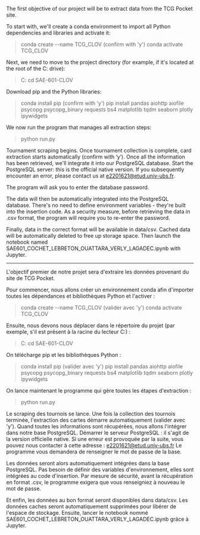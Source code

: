 The first objective of our project will be to extract data from the TCG Pocket site.

To start with, we'll create a conda environment to import all Python dependencies and libraries and activate it: 

> conda create --name TCG_CLOV (confirm with 'y')
> conda activate TCG_CLOV

Next, we need to move to the project directory (for example, if it's located at the root of the C: drive):

> C:
> cd SAE-601-CLOV

Download pip and the Python libraries: 

> conda install pip (confirm with 'y')
> pip install pandas aiohttp aiofile psycopg psycopg_binary requests bs4 matplotlib tqdm seaborn plotly ipywidgets

We now run the program that manages all extraction steps:

> python run.py

Tournament scraping begins.
Once tournament collection is complete, card extraction starts automatically (confirm with ‘y’).
Once all the information has been retrieved, we'll integrate it into our PostgreSQL database.
Start the PostgreSQL server: this is the official native version. If you subsequently encounter an error, please contact us at e2201621@etud.univ-ubs.fr.

The program will ask you to enter the database password.

The data will then be automatically integrated into the PostgreSQL database. There's no need to define environment variables - they're built into the insertion code.
As a security measure, before retrieving the data in .csv format, the program will require you to re-enter the password.

Finally, data in the correct format will be available in data/csv. Cached data will be automatically deleted to free up storage space.
Then launch the notebook named SAE601_COCHET_LEBRETON_OUATTARA_VERLY_LAGADEC.ipynb with Jupyter.


-------------------------------------------------------------------------------



L'objectif premier de notre projet sera d'extraire les données provenant du site de TCG Pocket.

Pour commencer, nous allons créer un environnement conda afin d'importer toutes les dépendances et bibliothèques Python et l'activer : 

> conda create --name TCG_CLOV (valider avec 'y')
> conda activate TCG_CLOV

Ensuite, nous devons nous déplacer dans le répertoire du projet (par exemple, s'il est présent à la racine du lecteur C:) :

> C:
> cd SAE-601-CLOV

On télécharge pip et les bibliothèques Python : 

> conda install pip (valider avec 'y')
> pip install pandas aiohttp aiofile psycopg psycopg_binary requests bs4 matplotlib tqdm seaborn plotly ipywidgets

On lance maintenant le programme qui gère toutes les étapes d'extraction :

> python run.py

Le scraping des tournois se lance.
Une fois la collection des tournois terminée, l'extraction des cartes démarre automatiquement (valider avec 'y').
Quand toutes les informations sont récupérées, nous allons l'intégrer dans notre base PostgreSQL.
Démarrer le serveur PostgreSQL : il s'agit de la version officielle native. Si une erreur est provoquée par la suite, vous pouvez nous contacter à cette adresse : e2201621@etud.univ-ubs.fr
Le programme vous demandera de renseigner le mot de passe de la base.

Les données seront alors automatiquement intégrées dans la base PostgreSQL. Pas besoin de définir des variables d'environnement, elles sont intégrées au code d'insertion.
Par mesure de sécurité, avant la récupération en format .csv, le programme exigera que vous renseigniez à nouveau le mot de passe.

Et enfin, les données au bon format seront disponibles dans data/csv. Les données caches seront automatiquement supprimées pour libérer de l'espace de stockage.
Ensuite, lancer le notebook nommé SAE601_COCHET_LEBRETON_OUATTARA_VERLY_LAGADEC.ipynb grâce à Jupyter.